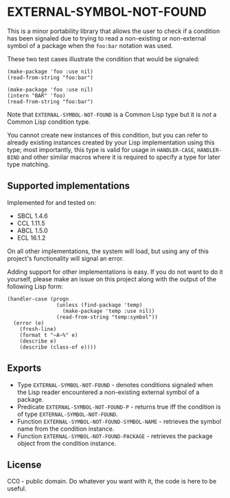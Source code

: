 # EXTERNAL-SYMBOL-NOT-FOUND

This is a minor portability library that allows the user to check if a condition
has been signaled due to trying to read a non-existing or non-external symbol of
a package when the `foo:bar` notation was used.

These two test cases illustrate the condition that would be signaled:

```common-lisp
(make-package 'foo :use nil)
(read-from-string "foo:bar")
```

```common-lisp
(make-package 'foo :use nil)
(intern "BAR" 'foo)
(read-from-string "foo:bar")
```

Note that `EXTERNAL-SYMBOL-NOT-FOUND` is a Common Lisp type but it is *not* a
Common Lisp condition type.

You cannot create new instances of this condition, but you can
refer to already existing instances created by your Lisp implementation using
this type; most importantly, this type is valid for usage in `HANDLER-CASE`,
`HANDLER-BIND` and other similar macros where it is required to specify a type
for later type matching.

## Supported implementations

Implemented for and tested on:
  * SBCL 1.4.6
  * CCL 1.11.5
  * ABCL 1.5.0
  * ECL 16.1.2

On all other implementations, the system will load, but using any of this
project's functionality will signal an error.

Adding support for other implementations is easy. If you do not want to do it
yourself, please make an issue on this project along with the output of the
following Lisp form:

```common-lisp
(handler-case (progn
                (unless (find-package 'temp)
                  (make-package 'temp :use nil))
                (read-from-string "temp:symbol"))
  (error (e)
    (fresh-line)
    (format t "~A~%" e)
    (describe e)
    (describe (class-of e))))
```

## Exports

  * Type `EXTERNAL-SYMBOL-NOT-FOUND` - denotes conditions signaled when the Lisp
  reader encountered a non-existing external symbol of a package.
  * Predicate `EXTERNAL-SYMBOL-NOT-FOUND-P` - returns true iff the condition
  is of type `EXTERNAL-SYMBOL-NOT-FOUND`.
  * Function `EXTERNAL-SYMBOL-NOT-FOUND-SYMBOL-NAME` - retrieves the symbol name
  from the condition instance.
  * Function `EXTERNAL-SYMBOL-NOT-FOUND-PACKAGE` - retrieves the package object
  from the condition instance.

## License

CC0 - public domain. Do whatever you want with it, the code is here to be
useful.
